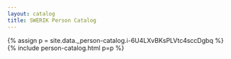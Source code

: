 ```yaml
---
layout: catalog
title: SWERIK Person Catalog
---
```

{% assign p = site.data._person-catalog.i-6U4LXvBKsPLVtc4sccDgbq %}
{% include person-catalog.html p=p %}

